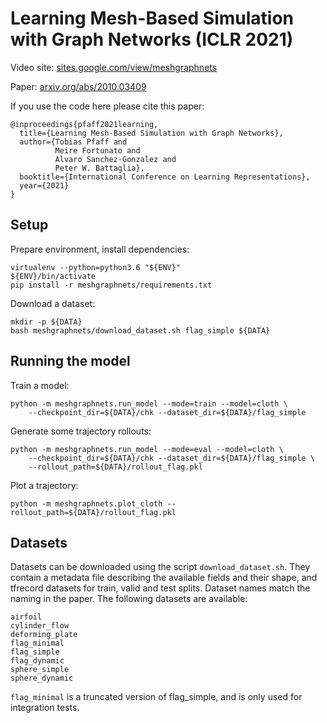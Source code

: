 # Learning Mesh-Based Simulation with Graph Networks (ICLR 2021)

Video site: [sites.google.com/view/meshgraphnets](https://sites.google.com/view/meshgraphnets)

Paper: [arxiv.org/abs/2010.03409](https://arxiv.org/abs/2010.03409)

If you use the code here please cite this paper:

    @inproceedings{pfaff2021learning,
      title={Learning Mesh-Based Simulation with Graph Networks},
      author={Tobias Pfaff and
              Meire Fortunato and
              Alvaro Sanchez-Gonzalez and
              Peter W. Battaglia},
      booktitle={International Conference on Learning Representations},
      year={2021}
    }

## Setup

Prepare environment, install dependencies:

    virtualenv --python=python3.6 "${ENV}"
    ${ENV}/bin/activate
    pip install -r meshgraphnets/requirements.txt

Download a dataset:

    mkdir -p ${DATA}
    bash meshgraphnets/download_dataset.sh flag_simple ${DATA}

## Running the model

Train a model:

    python -m meshgraphnets.run_model --mode=train --model=cloth \
        --checkpoint_dir=${DATA}/chk --dataset_dir=${DATA}/flag_simple

Generate some trajectory rollouts:

    python -m meshgraphnets.run_model --mode=eval --model=cloth \
        --checkpoint_dir=${DATA}/chk --dataset_dir=${DATA}/flag_simple \
        --rollout_path=${DATA}/rollout_flag.pkl

Plot a trajectory:

    python -m meshgraphnets.plot_cloth --rollout_path=${DATA}/rollout_flag.pkl

## Datasets

Datasets can be downloaded using the script `download_dataset.sh`. They contain
a metadata file describing the available fields and their shape, and tfrecord
datasets for train, valid and test splits.
Dataset names match the naming in the paper.
The following datasets are available:

    airfoil
    cylinder_flow
    deforming_plate
    flag_minimal
    flag_simple
    flag_dynamic
    sphere_simple
    sphere_dynamic

`flag_minimal` is a truncated version of flag_simple, and is only used for
integration tests.
